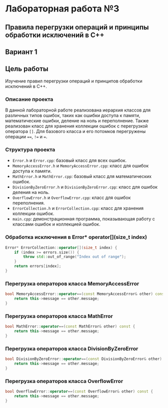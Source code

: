 # Лабораторная работа №3 #

## Правила перегрузки операций и принципы обработки исключений в C++ ##

## Вариант 1 ##

## Цель работы ##
Изучение правил перегрузки операций и принципов обработки исключений в C++.

### Описание проекта ###
В данной лабораторной работе реализована иерархия классов для различных типов ошибок, таких как ошибки доступа к памяти, математические ошибки, деление на ноль и переполнение. Также реализован класс для хранения коллекции ошибок с перегрузкой оператора `[]`. Для базового класса и его потомков перегружены операции `==`, `!=` и `=`.

### Структура проекта ###

- `Error.h` и `Error.cpp`: базовый класс для всех ошибок.
- `MemoryAccessError.h` и `MemoryAccessError.cpp`: класс для ошибок доступа к памяти.
- `MathError.h` и `MathError.cpp`: базовый класс для математических ошибок.
- `DivisionByZeroError.h` и `DivisionByZeroError.cpp`: класс для ошибок деления на ноль.
- `OverflowError.h` и `OverflowError.cpp`: класс для ошибок переполнения.
- `ErrorCollection.h` и `ErrorCollection.cpp`: класс для хранения коллекции ошибок.
- `main.cpp`: демонстрационная программа, показывающая работу с классами ошибок и коллекцией ошибок.

### Обработка исключения в Error* operator[](size_t index) ###
```c++
Error* ErrorCollection::operator[](size_t index) {
    if (index >= errors.size()) {
        throw std::out_of_range("Index out of range");
    }
    return errors[index];
}
```
### Перегрузка операторов класса MemoryAccessError ###
```c++
bool MemoryAccessError::operator==(const MemoryAccessError& other) const {
    return this->message == other.message;
}
```
### Перегрузка операторов класса MathError ###
```c++
bool MathError::operator==(const MathError& other) const {
    return this->message == other.message;
}

```
### Перегрузка операторов класса DivisionByZeroError ###
```c++
bool DivisionByZeroError::operator==(const DivisionByZeroError& other) const {
    return this->message == other.message;
}

```
### Перегрузка операторов класса OverflowError ###
```c++
bool OverflowError::operator==(const OverflowError& other) const {
    return this->message == other.message;
}

```

